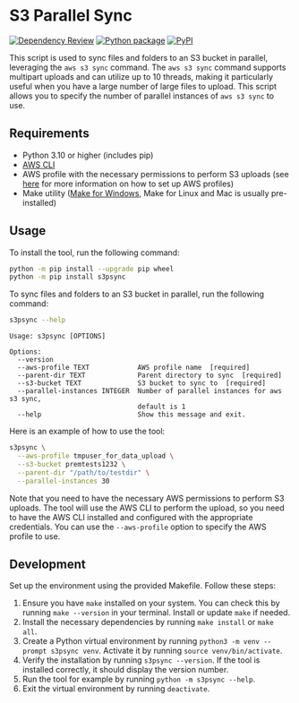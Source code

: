 # S3 Parallel Sync

[![Dependency Review](https://github.com/fortran01/s3psync/actions/workflows/dependency-review.yml/badge.svg)](https://github.com/fortran01/s3psync/actions/workflows/dependency-review.yml)
[![Python package](https://github.com/fortran01/s3psync/actions/workflows/python-package.yml/badge.svg)](https://github.com/fortran01/s3psync/actions/workflows/python-package.yml)
[![PyPI](https://github.com/fortran01/s3psync/actions/workflows/release-pypi.yml/badge.svg)](https://github.com/fortran01/s3psync/actions/workflows/release-pypi.yml)

This script is used to sync files and folders to an S3 bucket in parallel, leveraging the `aws s3 sync` command. The `aws s3 sync` command supports multipart uploads and can utilize up to 10 threads, making it particularly useful when you have a large number of large files to upload. This script allows you to specify the number of parallel instances of `aws s3 sync` to use.

## Requirements

- Python 3.10 or higher (includes pip)
- [AWS CLI](https://docs.aws.amazon.com/cli/latest/userguide/getting-started-install.html)
- AWS profile with the necessary permissions to perform S3 uploads (see [here](https://docs.aws.amazon.com/cli/latest/userguide/cli-configure-profiles.html) for more information on how to set up AWS profiles)
- Make utility ([Make for Windows](https://gnuwin32.sourceforge.net/packages/make.htm), Make for Linux and Mac is usually pre-installed)

## Usage

To install the tool, run the following command:

```bash
python -m pip install --upgrade pip wheel
python -m pip install s3psync
```

To sync files and folders to an S3 bucket in parallel, run the following command:

```bash
s3psync --help
```

```text
Usage: s3psync [OPTIONS]

Options:
  --version
  --aws-profile TEXT            AWS profile name  [required]
  --parent-dir TEXT             Parent directory to sync  [required]
  --s3-bucket TEXT              S3 bucket to sync to  [required]
  --parallel-instances INTEGER  Number of parallel instances for aws s3 sync,
                                default is 1
  --help                        Show this message and exit.
```

Here is an example of how to use the tool:

```bash
s3psync \
  --aws-profile tmpuser_for_data_upload \
  --s3-bucket premtests1232 \
  --parent-dir "/path/to/testdir" \
  --parallel-instances 30
```

Note that you need to have the necessary AWS permissions to perform S3 uploads. The tool will use the AWS CLI to perform the upload, so you need to have the AWS CLI installed and configured with the appropriate credentials. You can use the `--aws-profile` option to specify the AWS profile to use.

## Development

Set up the environment using the provided Makefile. Follow these steps:

1. Ensure you have `make` installed on your system. You can check this by running `make --version` in your terminal. Install or update `make` if needed.
2. Install the necessary dependencies by running `make install` or `make all`.
3. Create a Python virtual environment by running `python3 -m venv --prompt s3psync venv`. Activate it by running `source venv/bin/activate`.
4. Verify the installation by running `s3psync --version`. If the tool is installed correctly, it should display the version number.
5. Run the tool for example by running `python -m s3psync --help`.
6. Exit the virtual environment by running `deactivate`.
